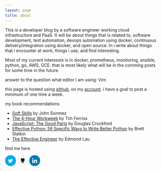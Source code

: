 ```yaml
---
layout: page
title: about
---
```



This is a developer blog by a software engineer working cloud infrastructure and PaaS. It will be about things that is related to, software development, test automation, devops automation using docker, continuous delivery/integration using docker, and open source. In i write about things that i encounter at work, things i use, and find interesting. 

Most of my current interessts is in docker, prometheus, monitoring, ansible, python, go, AWS, GCE. that is most likely what will be in the comming posts for some time in the future.

answer to the question what editor i am using: Vim

this page is hosted using [github](https://github.com), on my [account](https://github.com/mad01). i have a goal to post a minimum of one time a week. 

my book recommendations

- [Soft Skills](http://www.amazon.com/Soft-Skills-software-developers-manual/dp/1617292397) by John Sonmez
- [The 4-Hour Workweek](http://www.amazon.com/The-4-Hour-Workweek-Anywhere-Expanded/dp/0307465357) by Tim Ferriss
- [JavaScript: The Good Parts](http://www.amazon.com/JavaScript-Good-Parts-Douglas-Crockford/dp/0596517742) by Douglas Crockford
- [Effective Python: 59 Specific Ways to Write Better Python](http://www.amazon.com/Effective-Python-Specific-Software-Development/dp/0134034287) by Brett Slatkin
- [The Effective Engineer](http://www.theeffectiveengineer.com/) by Edmond Lau

find me here

[![twitter](/imgs/twitter.png)](https://twitter.com/notnotmad) [![github](/imgs/github.png)](https://github.com/mad01) [![linkedin](/imgs/linkedin.png)](https://se.linkedin.com/in/alexanderbrandstedt)
